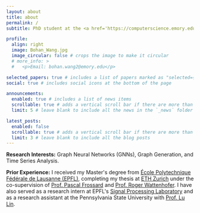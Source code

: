 ```yaml
---
layout: about
title: about
permalink: /
subtitle: PhD student at the <a href='https://computerscience.emory.edu/index.html'>Computer Science Department, Emory University</a>, advised by <a href='https://www.cs.emory.edu/~wjin30//lab/'>Prof. Wei Jin</a>

profile:
  align: right
  image: Bohan_Wang.jpg
  image_circular: false # crops the image to make it circular
  # more_info: >
  #   <p>Email: bohan.wang2@emory.edu</p>

selected_papers: true # includes a list of papers marked as "selected={true}"
social: true # includes social icons at the bottom of the page

announcements:
  enabled: true # includes a list of news items
  scrollable: true # adds a vertical scroll bar if there are more than 3 news items
  limit: 5 # leave blank to include all the news in the `_news` folder

latest_posts:
  enabled: false
  scrollable: true # adds a vertical scroll bar if there are more than 3 new posts items
  limit: 3 # leave blank to include all the blog posts
---
```


**Research Interests:** Graph Neural Networks (GNNs), Graph Generation, and Time Series Analysis.

**Prior Experience:** I received my Master's degree from [École Polytechnique Fédérale de Lausanne (EPFL)](https://www.epfl.ch/en/), completing my thesis at [ETH Zurich](https://ethz.ch/en.html) under the co-supervision of [Prof. Pascal Frossard](https://people.epfl.ch/pascal.frossard) and [Prof. Roger Wattenhofer](https://disco.ethz.ch/members/wroger). I have also served as a research intern at EPFL's [Signal Processing Laboratory](https://www.epfl.ch/labs/lts4/) and as a research assistant at the Pennsylvania State University with [Prof. Lu Lin](https://louise-lulin.github.io/).


<!-- Write your biography here. Tell the world about yourself. Link to your favorite [subreddit](http://reddit.com). You can put a picture in, too. The code is already in, just name your picture `prof_pic.jpg` and put it in the `img/` folder.

Put your address / P.O. box / other info right below your picture. You can also disable any of these elements by editing `profile` property of the YAML header of your `_pages/about.md`. Edit `_bibliography/papers.bib` and Jekyll will render your [publications page](/al-folio/publications/) automatically.

Link to your social media connections, too. This theme is set up to use [Font Awesome icons](https://fontawesome.com/) and [Academicons](https://jpswalsh.github.io/academicons/), like the ones below. Add your Facebook, Twitter, LinkedIn, Google Scholar, or just disable all of them. -->
